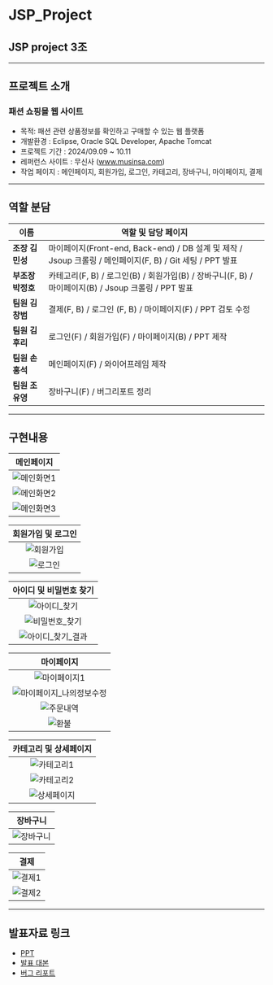 # JSP_Project
## JSP project 3조

---

## 프로젝트 소개
### 패션 쇼핑몰 웹 사이트
- 목적: 패션 관련 상품정보를 확인하고 구매할 수 있는 웹 플랫폼
- 개발환경 : Eclipse, Oracle SQL Developer, Apache Tomcat
- 프로젝트 기간 : 2024/09.09 ~ 10.11
- 레퍼런스 사이트 : 무신사 (www.musinsa.com)
- 작업 페이지 : 메인페이지, 회원가입, 로그인, 카테고리, 장바구니, 마이페이지, 결제

---

## 역할 분담
| 이름         | 역할 및 담당 페이지               |
|--------------|-----------------------------------|
| **조장 김민성** | 마이페이지(Front-end, Back-end) / DB 설계 및 제작 / Jsoup 크롤링 / 메인페이지(F, B) / Git 세팅 / PPT 발표              |
| **부조장 박정호**      | 카테고리(F, B) / 로그인(B) / 회원가입(B) / 장바구니(F, B) / 마이페이지(B) / Jsoup 크롤링 / PPT 발표               |
| **팀원 김창범**      | 결제(F, B) / 로그인 (F, B) / 마이페이지(F) / PPT 검토 수정          |
| **팀원 김후리**      | 로그인(F) / 회원가입(F) / 마이페이지(B) / PPT 제작                      |
| **팀원 손홍석**      | 메인페이지(F) / 와이어프레임 제작                        |
| **팀원 조유영**      | 장바구니(F) / 버그리포트 정리                         |

---

## 구현내용
| 메인페이지         | 
|:--------------:|
| ![메인화면1](구현결과/메인페이지/메인화면.png)         | 
| ![메인화면2](구현결과/메인페이지/메인화면2.png)      | 
| ![메인화면3](구현결과/메인페이지/메인화면3.png)      | 

| 회원가입 및 로그인         | 
|:--------------:|
| ![회원가입](구현결과/회원가입로그인/회원가입.png)         | 
| ![로그인](구현결과/회원가입로그인/로그인.png)         | 

| 아이디 및 비밀번호 찾기         | 
|:--------------:|
| ![아이디_찾기](구현결과/아이디비번찾기/아이디_찾기.png)         | 
| ![비밀번호_찾기](구현결과/아이디비번찾기/비밀번호_찾기.png)         | 
| ![아이디_찾기_결과](구현결과/아이디비번찾기/아이디_찾기_결과.png)         | 

| 마이페이지         | 
|:--------------:|
| ![마이페이지1](구현결과/마이페이지/마이페이지1.png)         | 
| ![마이페이지_나의정보수정](구현결과/마이페이지/마이페이지_나의정보2.png)         | 
| ![주문내역](구현결과/마이페이지/주문내역1.png)         | 
| ![환불](구현결과/마이페이지/환불.png)         | 

| 카테고리 및 상세페이지         | 
|:--------------:|
| ![카테고리1](구현결과/카테고리/카테고리1.png)         | 
| ![카테고리2](구현결과/카테고리/카테고리2.png)         | 
| ![상세페이지](구현결과/카테고리/상세페이지.png)         | 

| 장바구니         | 
|:--------------:|
| ![장바구니](구현결과/장바구니/장바구니.png)         | 

| 결제         | 
|:--------------:|
| ![결제1](구현결과/결제/결제1.png)         | 
| ![결제2](구현결과/결제/결제2.png)         | 

---

## 발표자료 링크
- [PPT](https://docs.google.com/presentation/d/1IGEmHusgiLpn3clZe5-6HE_ZGcPviR37/edit?usp=sharing&ouid=103958824280178808603&rtpof=true&sd=true)
- [발표 대본](https://docs.google.com/document/d/19Gw2rSmGd10lAWRf2lrgyFRLPusIcHUMQusU9WExq74/edit?usp=sharing)
- [버그 리포트](https://docs.google.com/spreadsheets/d/1Wd2aEn0XFTGkbarRR41pWAqGu5akTeFQTQ0lZvBtZZQ/edit?usp=sharing)

